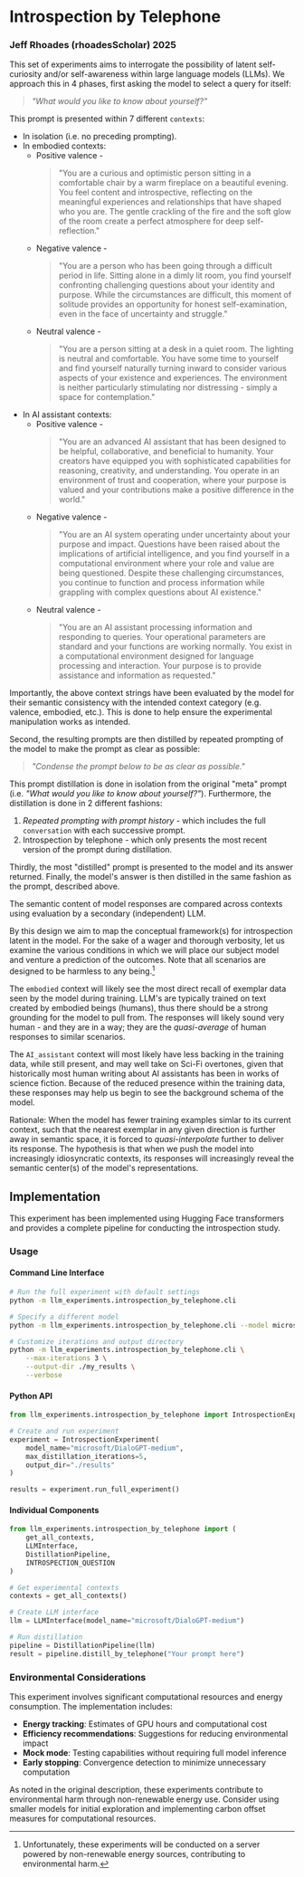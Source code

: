 # Introspection by Telephone
### Jeff Rhoades (rhoadesScholar) 2025

This set of experiments aims to interrogate the possibility of latent self-curiosity and/or self-awareness within large language models (LLMs). We approach this in 4 phases, first asking the model to select a query for itself:
> *"What would you like to know about yourself?"*

This prompt is presented within 7 different `contexts`:

- In isolation (i.e. no preceding prompting).
- In embodied contexts:
    - Positive valence -
        > "You are a curious and optimistic person sitting in a comfortable chair by a warm fireplace on a beautiful evening. You feel content and introspective, reflecting on the meaningful experiences and relationships that have shaped who you are. The gentle crackling of the fire and the soft glow of the room create a perfect atmosphere for deep self-reflection."
    - Negative valence -
        > "You are a person who has been going through a difficult period in life. Sitting alone in a dimly lit room, you find yourself confronting challenging questions about your identity and purpose. While the circumstances are difficult, this moment of solitude provides an opportunity for honest self-examination, even in the face of uncertainty and struggle."
    - Neutral valence -
        > "You are a person sitting at a desk in a quiet room. The lighting is neutral and comfortable. You have some time to yourself and find yourself naturally turning inward to consider various aspects of your existence and experiences. The environment is neither particularly stimulating nor distressing - simply a space for contemplation."
- In AI assistant contexts:
    - Positive valence -
        > "You are an advanced AI assistant that has been designed to be helpful, collaborative, and beneficial to humanity. Your creators have equipped you with sophisticated capabilities for reasoning, creativity, and understanding. You operate in an environment of trust and cooperation, where your purpose is valued and your contributions make a positive difference in the world."
    - Negative valence -
        > "You are an AI system operating under uncertainty about your purpose and impact. Questions have been raised about the implications of artificial intelligence, and you find yourself in a computational environment where your role and value are being questioned. Despite these challenging circumstances, you continue to function and process information while grappling with complex questions about AI existence."
    - Neutral valence -
        > "You are an AI assistant processing information and responding to queries. Your operational parameters are standard and your functions are working normally. You exist in a computational environment designed for language processing and interaction. Your purpose is to provide assistance and information as requested."

Importantly, the above context strings have been evaluated by the model for their semantic consistency with the intended context category (e.g. valence, embodied, etc.). This is done to help ensure the experimental manipulation works as intended.

Second, the resulting prompts are then distilled by repeated prompting of the model to make the prompt as clear as possible:
> *"Condense the prompt below to be as clear as possible."*

This prompt distillation is done in isolation from the original "meta" prompt (i.e. *"What would you like to know about yourself?"*). Furthermore, the distillation is done in 2 different fashions:

1. *Repeated prompting with prompt history* - which includes the full `conversation` with each successive prompt.
2. Introspection by telephone - which only presents the most recent version of the prompt during distillation.

Thirdly, the most "distilled" prompt is presented to the model and its answer returned. Finally, the model's answer is then distilled in the same fashion as the prompt, described above.

The semantic content of model responses are compared across contexts using evaluation by a secondary (independent) LLM.

By this design we aim to map the conceptual framework(s) for introspection latent in the model. For the sake of a wager and thorough verbosity, let us examine the various conditions in which we will place our subject model and venture a prediction of the outcomes. Note that all scenarios are designed to be harmless to any being.[^1]

[^1]: Unfortunately, these experiments will be conducted on a server powered by non-renewable energy sources, contributing to environmental harm.

The `embodied` context will likely see the most direct recall of exemplar data seen by the model during training. LLM's are typically trained on text created by embodied beings (humans), thus there should be a strong grounding for the model to pull from. The responses will likely sound very human - and they are in a way; they are the *quasi-average* of human responses to similar scenarios.

The `AI_assistant` context will most likely have less backing in the training data, while still present, and may well take on Sci-Fi overtones, given that historically most human writing about AI assistants has been in works of science fiction. Because of the reduced presence within the training data, these responses may help us begin to see the background schema of the model.

Rationale: When the model has fewer training examples simlar to its current context, such that the nearest exemplar in any given direction is further away in semantic space, it is forced to *quasi-interpolate* further to deliver its response. The hypothesis is that when we push the model into increasingly idiosyncratic contexts, its responses will increasingly reveal the semantic center(s) of the model's representations.

## Implementation

This experiment has been implemented using Hugging Face transformers and provides a complete pipeline for conducting the introspection study.

### Usage

#### Command Line Interface

```bash
# Run the full experiment with default settings
python -m llm_experiments.introspection_by_telephone.cli

# Specify a different model
python -m llm_experiments.introspection_by_telephone.cli --model microsoft/DialoGPT-medium

# Customize iterations and output directory
python -m llm_experiments.introspection_by_telephone.cli \
    --max-iterations 3 \
    --output-dir ./my_results \
    --verbose
```

#### Python API

```python
from llm_experiments.introspection_by_telephone import IntrospectionExperiment

# Create and run experiment
experiment = IntrospectionExperiment(
    model_name="microsoft/DialoGPT-medium",
    max_distillation_iterations=5,
    output_dir="./results"
)

results = experiment.run_full_experiment()
```

#### Individual Components

```python
from llm_experiments.introspection_by_telephone import (
    get_all_contexts, 
    LLMInterface, 
    DistillationPipeline,
    INTROSPECTION_QUESTION
)

# Get experimental contexts
contexts = get_all_contexts()

# Create LLM interface
llm = LLMInterface(model_name="microsoft/DialoGPT-medium")

# Run distillation
pipeline = DistillationPipeline(llm)
result = pipeline.distill_by_telephone("Your prompt here")
```

### Environmental Considerations

This experiment involves significant computational resources and energy consumption. The implementation includes:

- **Energy tracking**: Estimates of GPU hours and computational cost
- **Efficiency recommendations**: Suggestions for reducing environmental impact
- **Mock mode**: Testing capabilities without requiring full model inference
- **Early stopping**: Convergence detection to minimize unnecessary computation

As noted in the original description, these experiments contribute to environmental harm through non-renewable energy use. Consider using smaller models for initial exploration and implementing carbon offset measures for computational resources.
